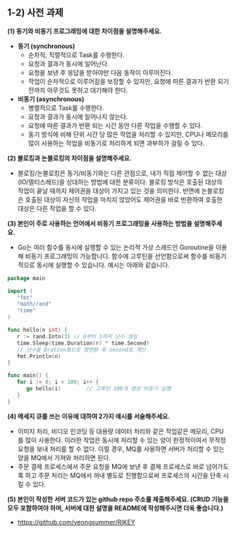 ## 1-2) 사전 과제

**(1) 동기와 비동기 프로그래밍에 대한 차이점을 설명해주세요.**

- **동기 (synchronous)**
  - 순차적, 직렬적으로 Task를 수행한다.
  - 요청과 결과가 동시에 일어난다.
  - 요청을 보낸 후 응답을 받아야만 다음 동작이 이루어진다.
  - 작업이 순차적으로 이루어짐을 보장할 수 있지만, 요청에 따른 결과가 반환 되기 전까지 아무것도 못하고 대기해야 한다.
- **비동기 (asynchronous)**
  - 병렬적으로 Task를 수행한다.
  - 요청과 결과가 동시에 일어나지 않는다.
  - 요청에 따른 결과가 반환 되는 시간 동안 다른 작업을 수행할 수 있다.
  - 동기 방식에 비해 단위 시간 당 많은 작업을 처리할 수 있지만, CPU나 메모리를 많이 사용하는 작업을 비동기로 처리하게 되면 과부하가 걸릴 수 있다.



**(2) 블로킹과 논블로킹의 차이점을 설명해주세요.**

- 블로킹/논블로킹은 동기/비동기와는 다른 관점으로, 내가 직접 제어할 수 없는 대상(IO/멀티스레드)을 상대하는 방법에 대한 분류이다. 블로킹 방식은 호출된 대상의 작업이 끝날 때까지 제어권을 대상이 가지고 있는 것을 의미한다. 반면에 논블로킹은 호출된 대상이 자신의 작업을 마치지 않았어도 제어권을 바로 반환하여 호출한 대상은 다른 작업을 할 수 있다.



**(3) 본인이 주로 사용하는 언어에서 비동기 프로그래밍을 사용하는 방법을 설명해주세요.**

- Go는 여러 함수를 동시에 실행할 수 있는 논리적 가상 스레드인 Goroutine을 이용해 비동기 프로그래밍이 가능합니다. 함수에 고루틴을 선언함으로써 함수를 비동기적으로 동시에 실행할 수 있습니다. 예시는 아래와 같습니다.

```go
package main

import (
   "fmt"
   "math/rand"
   "time"
)

func hello(n int) {
   r := rand.Intn(3) // 0부터 3까지 난수 생성
   time.Sleep(time.Duration(r) * time.Second)
   // 난수를 Dration형으로 형변환 후 second로 계산
   fmt.Println(n)
}

func main() {
   for i := 0; i < 100; i++ {
      go hello(i)        // 고루틴 100개 생성 비동기 실행
   }
}
```



**(4) 메세지 큐를 쓰는 이유에 대하여 2가지 예시를 서술해주세요.**

- 이미지 처리, 비디오 인코딩 등 대용량 데이터 처리와 같은 작업같은 메모리, CPU를 많이 사용한다. 이러한 작업은 동시에 처리할 수 있는 양이 한정적이여서 무작정 요청을 보내 처리를 할 수 없다. 이럴 경우, MQ를 사용하면 서버가 처리할 수 있는 양을 MQ에서 가져와 처리하면 된다.
- 주문 결제 프로세스에서 주문 요청을 MQ에 보낸 후 결제 프로세스로 바로 넘어가도록 하고 주문 처리는 MQ에서 꺼내 별도로 진행함으로써 프로세스의 시간을 단축 시킬 수 있다.



**(5) 본인이 작성한 서버 코드가 있는 github repo 주소를 제출해주세요. (CRUD 기능을 모두 포함하여야 하며, 서버에 대한 설명을 README에 작성해주시면 더욱 좋습니다.)** 

- https://github.com/yeongsummer/RIKEY

